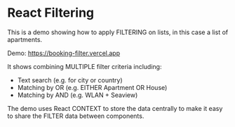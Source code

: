 # React Filtering

This is a demo showing how to apply FILTERING on lists, in this case a list of apartments.

Demo: https://booking-filter.vercel.app

It shows combining MULTIPLE filter criteria including:

- Text search (e.g. for city or country)
- Matching by OR (e.g. EITHER Apartment OR House)
- Matching by AND (e.g. WLAN + Seaview)

The demo uses React CONTEXT to store the data centrally to make it easy to share the FILTER data between components.
